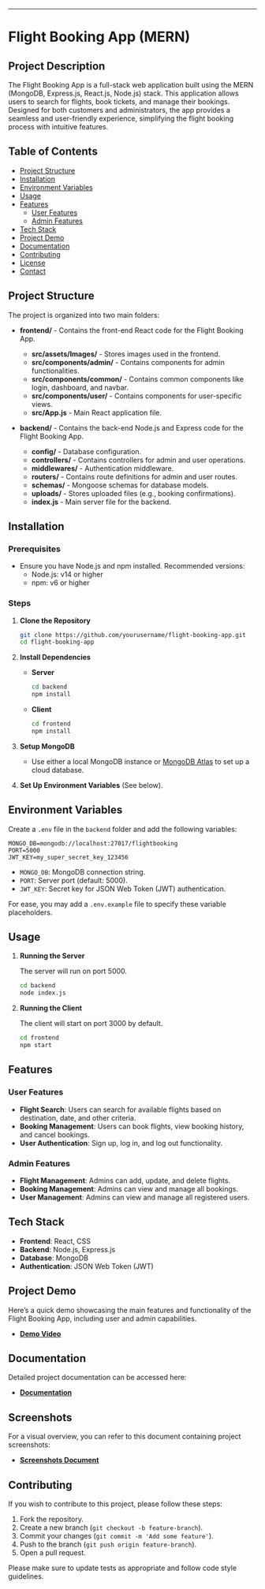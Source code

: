 

---

# Flight Booking App (MERN)

## Project Description

The Flight Booking App is a full-stack web application built using the MERN (MongoDB, Express.js, React.js, Node.js) stack. This application allows users to search for flights, book tickets, and manage their bookings. Designed for both customers and administrators, the app provides a seamless and user-friendly experience, simplifying the flight booking process with intuitive features.

## Table of Contents

- [Project Structure](#project-structure)
- [Installation](#installation)
- [Environment Variables](#environment-variables)
- [Usage](#usage)
- [Features](#features)
  - [User Features](#user-features)
  - [Admin Features](#admin-features)
- [Tech Stack](#tech-stack)
- [Project Demo](#project-demo)
- [Documentation](#documentation)
- [Contributing](#contributing)
- [License](#license)
- [Contact](#contact)

## Project Structure

The project is organized into two main folders:

- **frontend/** - Contains the front-end React code for the Flight Booking App.
  - **src/assets/Images/** - Stores images used in the frontend.
  - **src/components/admin/** - Contains components for admin functionalities.
  - **src/components/common/** - Contains common components like login, dashboard, and navbar.
  - **src/components/user/** - Contains components for user-specific views.
  - **src/App.js** - Main React application file.
  
- **backend/** - Contains the back-end Node.js and Express code for the Flight Booking App.
  - **config/** - Database configuration.
  - **controllers/** - Contains controllers for admin and user operations.
  - **middlewares/** - Authentication middleware.
  - **routers/** - Contains route definitions for admin and user routes.
  - **schemas/** - Mongoose schemas for database models.
  - **uploads/** - Stores uploaded files (e.g., booking confirmations).
  - **index.js** - Main server file for the backend.

## Installation

### Prerequisites
- Ensure you have Node.js and npm installed. Recommended versions:
  - Node.js: v14 or higher
  - npm: v6 or higher

### Steps

1. **Clone the Repository**

   ```bash
   git clone https://github.com/yourusername/flight-booking-app.git
   cd flight-booking-app
   ```

2. **Install Dependencies**

   - **Server**
     ```bash
     cd backend
     npm install
     ```

   - **Client**
     ```bash
     cd frontend
     npm install
     ```

3. **Setup MongoDB**

   - Use either a local MongoDB instance or [MongoDB Atlas](https://www.mongodb.com/cloud/atlas) to set up a cloud database.
   
4. **Set Up Environment Variables** (See below).

## Environment Variables

Create a `.env` file in the `backend` folder and add the following variables:

```plaintext
MONGO_DB=mongodb://localhost:27017/flightbooking
PORT=5000
JWT_KEY=my_super_secret_key_123456
```

- `MONGO_DB`: MongoDB connection string.
- `PORT`: Server port (default: 5000).
- `JWT_KEY`: Secret key for JSON Web Token (JWT) authentication.

For ease, you may add a `.env.example` file to specify these variable placeholders.

## Usage

1. **Running the Server**

   The server will run on port 5000.

   ```bash
   cd backend
   node index.js
   ```

2. **Running the Client**

   The client will start on port 3000 by default.

   ```bash
   cd frontend
   npm start
   ```

## Features

### User Features

- **Flight Search**: Users can search for available flights based on destination, date, and other criteria.
- **Booking Management**: Users can book flights, view booking history, and cancel bookings.
- **User Authentication**: Sign up, log in, and log out functionality.

### Admin Features

- **Flight Management**: Admins can add, update, and delete flights.
- **Booking Management**: Admins can view and manage all bookings.
- **User Management**: Admins can view and manage all registered users.

## Tech Stack

- **Frontend**: React, CSS
- **Backend**: Node.js, Express.js
- **Database**: MongoDB
- **Authentication**: JSON Web Token (JWT)

## Project Demo

Here’s a quick demo showcasing the main features and functionality of the Flight Booking App, including user and admin capabilities.

- [**Demo Video**](https://drive.google.com/drive/folders/1rYn0OuLSrxWN3DIr_geeC964oDH-uirl?usp=sharing)

## Documentation

Detailed project documentation can be accessed here:

- [**Documentation**](https://docs.google.com/document/d/1yWzJ63Rzl6Qn_m3tZruRPNgSzLmIwUGm/edit?usp=drive_link&ouid=103547621227644222568&rtpof=true&sd=true)

## Screenshots

For a visual overview, you can refer to this document containing project screenshots:

- [**Screenshots Document**](https://docs.google.com/document/d/your-screenshot-doc-link)

## Contributing

If you wish to contribute to this project, please follow these steps:

1. Fork the repository.
2. Create a new branch (`git checkout -b feature-branch`).
3. Commit your changes (`git commit -m 'Add some feature'`).
4. Push to the branch (`git push origin feature-branch`).
5. Open a pull request.

Please make sure to update tests as appropriate and follow code style guidelines.


